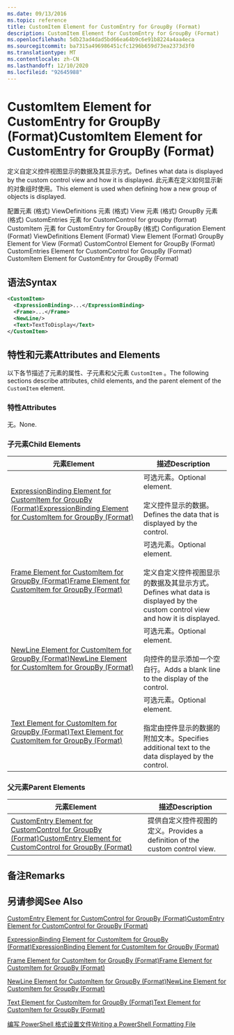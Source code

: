 ```yaml
---
ms.date: 09/13/2016
ms.topic: reference
title: CustomItem Element for CustomEntry for GroupBy (Format)
description: CustomItem Element for CustomEntry for GroupBy (Format)
ms.openlocfilehash: 5db23ad4dad5bd66ea64b9c6e91b8224a4aa4eca
ms.sourcegitcommit: ba7315a496986451cfc1296b659d73ea2373d3f0
ms.translationtype: MT
ms.contentlocale: zh-CN
ms.lasthandoff: 12/10/2020
ms.locfileid: "92645988"
---
```

# <a name="customitem-element-for-customentry-for-groupby-format"></a><span data-ttu-id="70378-103">CustomItem Element for CustomEntry for GroupBy (Format)</span><span class="sxs-lookup"><span data-stu-id="70378-103">CustomItem Element for CustomEntry for GroupBy (Format)</span></span>

<span data-ttu-id="70378-104">定义自定义控件视图显示的数据及其显示方式。</span><span class="sxs-lookup"><span data-stu-id="70378-104">Defines what data is displayed by the custom control view and how it is displayed.</span></span> <span data-ttu-id="70378-105">此元素在定义如何显示新的对象组时使用。</span><span class="sxs-lookup"><span data-stu-id="70378-105">This element is used when defining how a new group of objects is displayed.</span></span>

<span data-ttu-id="70378-106">配置元素 (格式) ViewDefinitions 元素 (格式) View 元素 (格式) GroupBy 元素 (格式) CustomEntries 元素 for CustomControl for groupby (format) CustomItem 元素 for CustomEntry for GroupBy (格式) </span><span class="sxs-lookup"><span data-stu-id="70378-106">Configuration Element (Format) ViewDefinitions Element (Format) View Element (Format) GroupBy Element for View (Format) CustomControl Element for GroupBy (Format) CustomEntries Element for CustomControl for GroupBy (Format) CustomItem Element for CustomEntry for GroupBy (Format)</span></span>

## <a name="syntax"></a><span data-ttu-id="70378-107">语法</span><span class="sxs-lookup"><span data-stu-id="70378-107">Syntax</span></span>

```xml
<CustomItem>
  <ExpressionBinding>...</ExpressionBinding>
  <Frame>...</Frame>
  <NewLine/>
  <Text>TextToDisplay</Text>
</CustomItem>
```

## <a name="attributes-and-elements"></a><span data-ttu-id="70378-108">特性和元素</span><span class="sxs-lookup"><span data-stu-id="70378-108">Attributes and Elements</span></span>

<span data-ttu-id="70378-109">以下各节描述了元素的属性、子元素和父元素 `CustomItem` 。</span><span class="sxs-lookup"><span data-stu-id="70378-109">The following sections describe attributes, child elements, and the parent element of the `CustomItem` element.</span></span>

### <a name="attributes"></a><span data-ttu-id="70378-110">特性</span><span class="sxs-lookup"><span data-stu-id="70378-110">Attributes</span></span>

<span data-ttu-id="70378-111">无。</span><span class="sxs-lookup"><span data-stu-id="70378-111">None.</span></span>

### <a name="child-elements"></a><span data-ttu-id="70378-112">子元素</span><span class="sxs-lookup"><span data-stu-id="70378-112">Child Elements</span></span>

|<span data-ttu-id="70378-113">元素</span><span class="sxs-lookup"><span data-stu-id="70378-113">Element</span></span>|<span data-ttu-id="70378-114">描述</span><span class="sxs-lookup"><span data-stu-id="70378-114">Description</span></span>|
|-------------|-----------------|
|[<span data-ttu-id="70378-115">ExpressionBinding Element for CustomItem for GroupBy (Format)</span><span class="sxs-lookup"><span data-stu-id="70378-115">ExpressionBinding Element for CustomItem for GroupBy (Format)</span></span>](./expressionbinding-element-for-customitem-for-groupby-format.md)|<span data-ttu-id="70378-116">可选元素。</span><span class="sxs-lookup"><span data-stu-id="70378-116">Optional element.</span></span><br /><br /> <span data-ttu-id="70378-117">定义控件显示的数据。</span><span class="sxs-lookup"><span data-stu-id="70378-117">Defines the data that is displayed by the control.</span></span>|
|[<span data-ttu-id="70378-118">Frame Element for CustomItem for GroupBy (Format)</span><span class="sxs-lookup"><span data-stu-id="70378-118">Frame Element for CustomItem for GroupBy (Format)</span></span>](./frame-element-for-customitem-for-groupby-format.md)|<span data-ttu-id="70378-119">可选元素。</span><span class="sxs-lookup"><span data-stu-id="70378-119">Optional element.</span></span><br /><br /> <span data-ttu-id="70378-120">定义自定义控件视图显示的数据及其显示方式。</span><span class="sxs-lookup"><span data-stu-id="70378-120">Defines what data is displayed by the custom control view and how it is displayed.</span></span>|
|[<span data-ttu-id="70378-121">NewLine Element for CustomItem for GroupBy (Format)</span><span class="sxs-lookup"><span data-stu-id="70378-121">NewLine Element for CustomItem for GroupBy (Format)</span></span>](./newline-element-for-customitem-for-groupby-format.md)|<span data-ttu-id="70378-122">可选元素。</span><span class="sxs-lookup"><span data-stu-id="70378-122">Optional element.</span></span><br /><br /> <span data-ttu-id="70378-123">向控件的显示添加一个空白行。</span><span class="sxs-lookup"><span data-stu-id="70378-123">Adds a blank line to the display of the control.</span></span>|
|[<span data-ttu-id="70378-124">Text Element for CustomItem for GroupBy (Format)</span><span class="sxs-lookup"><span data-stu-id="70378-124">Text Element for CustomItem for GroupBy (Format)</span></span>](./text-element-for-customitem-for-groupby-format.md)|<span data-ttu-id="70378-125">可选元素。</span><span class="sxs-lookup"><span data-stu-id="70378-125">Optional element.</span></span><br /><br /> <span data-ttu-id="70378-126">指定由控件显示的数据的附加文本。</span><span class="sxs-lookup"><span data-stu-id="70378-126">Specifies additional text to the data displayed by the control.</span></span>|

### <a name="parent-elements"></a><span data-ttu-id="70378-127">父元素</span><span class="sxs-lookup"><span data-stu-id="70378-127">Parent Elements</span></span>

|<span data-ttu-id="70378-128">元素</span><span class="sxs-lookup"><span data-stu-id="70378-128">Element</span></span>|<span data-ttu-id="70378-129">描述</span><span class="sxs-lookup"><span data-stu-id="70378-129">Description</span></span>|
|-------------|-----------------|
|[<span data-ttu-id="70378-130">CustomEntry Element for CustomControl for GroupBy (Format)</span><span class="sxs-lookup"><span data-stu-id="70378-130">CustomEntry Element for CustomControl for GroupBy (Format)</span></span>](./customentry-element-for-customcontrol-for-groupby-format.md)|<span data-ttu-id="70378-131">提供自定义控件视图的定义。</span><span class="sxs-lookup"><span data-stu-id="70378-131">Provides a definition of the custom control view.</span></span>|

## <a name="remarks"></a><span data-ttu-id="70378-132">备注</span><span class="sxs-lookup"><span data-stu-id="70378-132">Remarks</span></span>

## <a name="see-also"></a><span data-ttu-id="70378-133">另请参阅</span><span class="sxs-lookup"><span data-stu-id="70378-133">See Also</span></span>

[<span data-ttu-id="70378-134">CustomEntry Element for CustomControl for GroupBy (Format)</span><span class="sxs-lookup"><span data-stu-id="70378-134">CustomEntry Element for CustomControl for GroupBy (Format)</span></span>](./customentry-element-for-customcontrol-for-groupby-format.md)

[<span data-ttu-id="70378-135">ExpressionBinding Element for CustomItem for GroupBy (Format)</span><span class="sxs-lookup"><span data-stu-id="70378-135">ExpressionBinding Element for CustomItem for GroupBy (Format)</span></span>](./expressionbinding-element-for-customitem-for-groupby-format.md)

[<span data-ttu-id="70378-136">Frame Element for CustomItem for GroupBy (Format)</span><span class="sxs-lookup"><span data-stu-id="70378-136">Frame Element for CustomItem for GroupBy (Format)</span></span>](./frame-element-for-customitem-for-groupby-format.md)

[<span data-ttu-id="70378-137">NewLine Element for CustomItem for GroupBy (Format)</span><span class="sxs-lookup"><span data-stu-id="70378-137">NewLine Element for CustomItem for GroupBy (Format)</span></span>](./newline-element-for-customitem-for-groupby-format.md)

[<span data-ttu-id="70378-138">Text Element for CustomItem for GroupBy (Format)</span><span class="sxs-lookup"><span data-stu-id="70378-138">Text Element for CustomItem for GroupBy (Format)</span></span>](./text-element-for-customitem-for-groupby-format.md)

[<span data-ttu-id="70378-139">编写 PowerShell 格式设置文件</span><span class="sxs-lookup"><span data-stu-id="70378-139">Writing a PowerShell Formatting File</span></span>](./writing-a-powershell-formatting-file.md)
